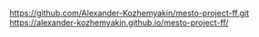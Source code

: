 https://github.com/Alexander-Kozhemyakin/mesto-project-ff.git
https://alexander-kozhemyakin.github.io/mesto-project-ff/
